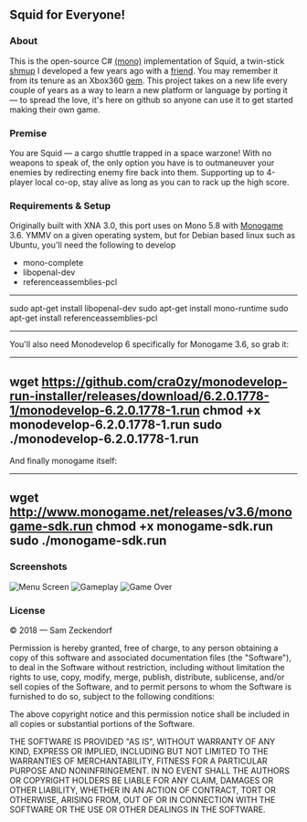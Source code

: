 ## Squid for Everyone!

### About
This is the open-source C# [(mono)](http://www.mono-project.com/) implementation 
of Squid, a twin-stick [shmup](https://en.wikipedia.org/wiki/Shoot_%27em_up) I 
developed a few years ago with a [friend](http:/stevegregory.me). You may 
remember it from its tenure as an Xbox360
[gem](https://www.engadget.com/2011/02/25/xbox-live-indie-gems-squid/). This
project takes on a new life every couple of years as a way to learn a new
platform or language by porting it &mdash; to spread the love, it's here on
github so anyone can use it to get started making their own game.

### Premise
You are Squid &mdash; a cargo shuttle trapped in a space warzone! With no
weapons to speak of, the only option you have is to outmaneuver your enemies
by redirecting enemy fire back into them. Supporting up to 4-player local
co-op, stay alive as long as you can to rack up the high score.

### Requirements & Setup

Originally built with XNA 3.0, this port uses on Mono 5.8 with
[Monogame](http://www.monogame.net/) 3.6. YMMV on a given operating system,
but for Debian based linux such as Ubuntu, you'll need the following to develop

* mono-complete
* libopenal-dev
* referenceassemblies-pcl 

---
sudo apt-get install libopenal-dev 
sudo apt-get install mono-runtime
sudo apt-get install referenceassemblies-pcl

---

You'll also need Monodevelop 6 specifically for Monogame 3.6, so grab it:

---
wget https://github.com/cra0zy/monodevelop-run-installer/releases/download/6.2.0.1778-1/monodevelop-6.2.0.1778-1.run
chmod +x monodevelop-6.2.0.1778-1.run
sudo ./monodevelop-6.2.0.1778-1.run
---

And finally monogame itself:

---
wget http://www.monogame.net/releases/v3.6/monogame-sdk.run
chmod +x monogame-sdk.run
sudo ./monogame-sdk.run
---


### Screenshots

![Menu Screen](https://i.imgur.com/wSChBhJ.png)
![Gameplay](https://i.imgur.com/RsvWSDm.png)
![Game Over](https://i.imgur.com/jAoZf1Y.png)

### License
© 2018 &mdash; Sam Zeckendorf

Permission is hereby granted, free of charge, to any person obtaining a copy of this software and associated documentation files (the "Software"), to deal in the Software without restriction, including without limitation the rights to use, copy, modify, merge, publish, distribute, sublicense, and/or sell copies of the Software, and to permit persons to whom the Software is furnished to do so, subject to the following conditions:

The above copyright notice and this permission notice shall be included in all copies or substantial portions of the Software.

THE SOFTWARE IS PROVIDED "AS IS", WITHOUT WARRANTY OF ANY KIND, EXPRESS OR IMPLIED, INCLUDING BUT NOT LIMITED TO THE WARRANTIES OF MERCHANTABILITY, FITNESS FOR A PARTICULAR PURPOSE AND NONINFRINGEMENT. IN NO EVENT SHALL THE AUTHORS OR COPYRIGHT HOLDERS BE LIABLE FOR ANY CLAIM, DAMAGES OR OTHER LIABILITY, WHETHER IN AN ACTION OF CONTRACT, TORT OR OTHERWISE, ARISING FROM, OUT OF OR IN CONNECTION WITH THE SOFTWARE OR THE USE OR OTHER DEALINGS IN THE SOFTWARE.
